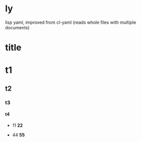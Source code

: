 # ly
lisp yaml, improved from cl-yaml (reads whole files with multiple documents)

title
=====

# t1

## t2

### t3

#### t4

- 11 **22**

- 44 __55__
